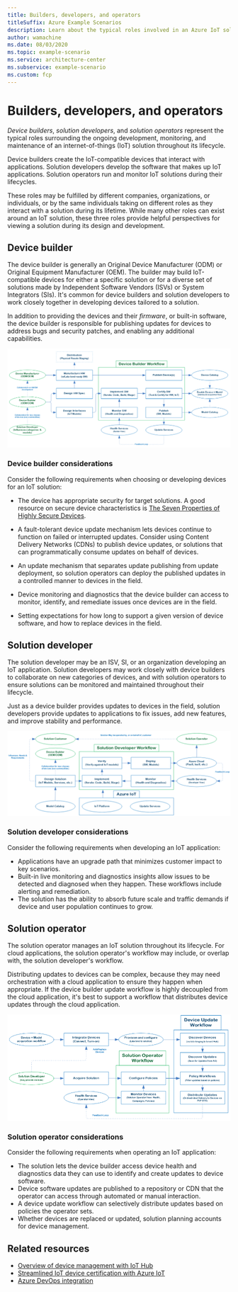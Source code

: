 ```yaml
---
title: Builders, developers, and operators
titleSuffix: Azure Example Scenarios
description: Learn about the typical roles involved in an Azure IoT solution and how they interact.
author: wamachine
ms.date: 08/03/2020
ms.topic: example-scenario
ms.service: architecture-center
ms.subservice: example-scenario
ms.custom: fcp
---
```


# Builders, developers, and operators

*Device builders*, *solution developers*, and *solution operators* represent the typical roles surrounding the ongoing development, monitoring, and maintenance of an internet-of-things (IoT) solution throughout its lifecycle.

Device builders create the IoT-compatible devices that interact with applications. Solution developers develop the software that makes up IoT applications. Solution operators run and monitor IoT solutions during their lifecycles.

These roles may be fulfilled by different companies, organizations, or individuals, or by the same individuals taking on different roles as they interact with a solution during its lifetime. While many other roles can exist around an IoT solution, these three roles provide helpful perspectives for viewing a solution during its design and development.

## Device builder

The device builder is generally an Original Device Manufacturer (ODM) or Original Equipment Manufacturer (OEM). The builder may build IoT-compatible devices for either a specific solution or for a diverse set of solutions made by Independent Software Vendors (ISVs) or System Integrators (SIs). It's common for device builders and solution developers to work closely together in developing devices tailored to a solution.

In addition to providing the devices and their *firmware*, or built-in software, the device builder is responsible for publishing updates for devices to address bugs and security patches, and enabling any additional capabilities.

![A diagram showing activities of a device builder, and relationships with other roles in developing an IoT solution.](media/device-builder.png)

### Device builder considerations

Consider the following requirements when choosing or developing devices for an IoT solution:

- The device has appropriate security for target solutions. A good resource on secure device characteristics is [The Seven Properties of Highly Secure Devices](https://www.microsoft.com/research/publication/seven-properties-highly-secure-devices/).

- A fault-tolerant device update mechanism lets devices continue to function on failed or interrupted updates. Consider using Content Delivery Networks (CDNs) to publish device updates, or solutions that can programmatically consume updates on behalf of devices.

- An update mechanism that separates update publishing from update deployment, so solution operators can deploy the published updates in a controlled manner to devices in the field.

- Device monitoring and diagnostics that the device builder can access to monitor, identify, and remediate issues once devices are in the field.

- Setting expectations for how long to support a given version of device software, and how to replace devices in the field.

## Solution developer

The solution developer may be an ISV, SI, or an organization developing an IoT application. Solution developers may work closely with device builders to collaborate on new categories of devices, and with solution operators to ensure solutions can be monitored and maintained throughout their lifecycle.

Just as a device builder provides updates to devices in the field, solution developers provide updates to applications to fix issues, add new features, and improve stability and performance.

![A diagram showing activities of a solution developer, and relationships with other roles in developing an IoT solution.](media/solution-developer.png)

### Solution developer considerations

Consider the following requirements when developing an IoT application:

- Applications have an upgrade path that minimizes customer impact to key scenarios.
- Built-in live monitoring and diagnostics insights allow issues to be detected and diagnosed when they happen. These workflows include alerting and remediation.
- The solution has the ability to absorb future scale and traffic demands if device and user population continues to grow.

## Solution operator

The solution operator manages an IoT solution throughout its lifecycle. For cloud applications, the solution operator's workflow may include, or overlap with, the solution developer's workflow.

Distributing updates to devices can be complex, because they may need orchestration with a cloud application to ensure they happen when appropriate. If the device builder update workflow is highly decoupled from the cloud application, it's best to support a workflow that distributes device updates through the cloud application.

![A diagram showing activities of a solution operator, and relationships with other roles in developing an IoT solution.](media/solution-operator.png)

### Solution operator considerations

Consider the following requirements when operating an IoT application:

- The solution lets the device builder access device health and diagnostics data they can use to identify and create updates to device software.
- Device software updates are published to a repository or CDN that the operator can access through automated or manual interaction.
- A device update workflow can selectively distribute updates based on policies the operator sets.
- Whether devices are replaced or updated, solution planning accounts for device management.

## Related resources

- [Overview of device management with IoT Hub](https://docs.microsoft.com/azure/iot-hub/iot-hub-device-management-overview)
- [Streamlined IoT device certification with Azure IoT](https://azure.microsoft.com/blog/streamlined-iot-device-certification-with-azure-iot-certification-service/)
- [Azure DevOps integration](https://azure.microsoft.com/product-categories/devops/)
